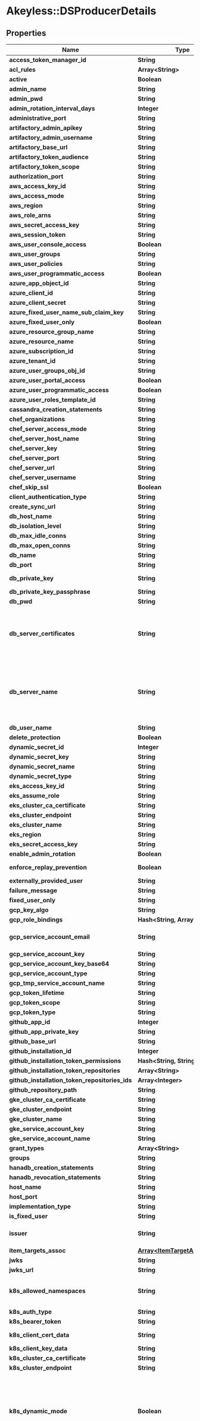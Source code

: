 # Akeyless::DSProducerDetails

## Properties

| Name | Type | Description | Notes |
| ---- | ---- | ----------- | ----- |
| **access_token_manager_id** | **String** |  | [optional] |
| **acl_rules** | **Array&lt;String&gt;** |  | [optional] |
| **active** | **Boolean** |  | [optional] |
| **admin_name** | **String** |  | [optional] |
| **admin_pwd** | **String** |  | [optional] |
| **admin_rotation_interval_days** | **Integer** |  | [optional] |
| **administrative_port** | **String** |  | [optional] |
| **artifactory_admin_apikey** | **String** |  | [optional] |
| **artifactory_admin_username** | **String** |  | [optional] |
| **artifactory_base_url** | **String** |  | [optional] |
| **artifactory_token_audience** | **String** |  | [optional] |
| **artifactory_token_scope** | **String** |  | [optional] |
| **authorization_port** | **String** |  | [optional] |
| **aws_access_key_id** | **String** |  | [optional] |
| **aws_access_mode** | **String** |  | [optional] |
| **aws_region** | **String** |  | [optional] |
| **aws_role_arns** | **String** |  | [optional] |
| **aws_secret_access_key** | **String** |  | [optional] |
| **aws_session_token** | **String** |  | [optional] |
| **aws_user_console_access** | **Boolean** |  | [optional] |
| **aws_user_groups** | **String** |  | [optional] |
| **aws_user_policies** | **String** |  | [optional] |
| **aws_user_programmatic_access** | **Boolean** |  | [optional] |
| **azure_app_object_id** | **String** |  | [optional] |
| **azure_client_id** | **String** |  | [optional] |
| **azure_client_secret** | **String** |  | [optional] |
| **azure_fixed_user_name_sub_claim_key** | **String** |  | [optional] |
| **azure_fixed_user_only** | **Boolean** |  | [optional] |
| **azure_resource_group_name** | **String** |  | [optional] |
| **azure_resource_name** | **String** |  | [optional] |
| **azure_subscription_id** | **String** |  | [optional] |
| **azure_tenant_id** | **String** |  | [optional] |
| **azure_user_groups_obj_id** | **String** |  | [optional] |
| **azure_user_portal_access** | **Boolean** |  | [optional] |
| **azure_user_programmatic_access** | **Boolean** |  | [optional] |
| **azure_user_roles_template_id** | **String** |  | [optional] |
| **cassandra_creation_statements** | **String** |  | [optional] |
| **chef_organizations** | **String** |  | [optional] |
| **chef_server_access_mode** | **String** |  | [optional] |
| **chef_server_host_name** | **String** |  | [optional] |
| **chef_server_key** | **String** |  | [optional] |
| **chef_server_port** | **String** |  | [optional] |
| **chef_server_url** | **String** |  | [optional] |
| **chef_server_username** | **String** |  | [optional] |
| **chef_skip_ssl** | **Boolean** |  | [optional] |
| **client_authentication_type** | **String** |  | [optional] |
| **create_sync_url** | **String** |  | [optional] |
| **db_host_name** | **String** |  | [optional] |
| **db_isolation_level** | **String** |  | [optional] |
| **db_max_idle_conns** | **String** |  | [optional] |
| **db_max_open_conns** | **String** |  | [optional] |
| **db_name** | **String** |  | [optional] |
| **db_port** | **String** |  | [optional] |
| **db_private_key** | **String** | (Optional) Private Key in PEM format | [optional] |
| **db_private_key_passphrase** | **String** |  | [optional] |
| **db_pwd** | **String** |  | [optional] |
| **db_server_certificates** | **String** | (Optional) DBServerCertificates defines the set of root certificate authorities that clients use when verifying server certificates. If DBServerCertificates is empty, TLS uses the host&#39;s root CA set. | [optional] |
| **db_server_name** | **String** | (Optional) ServerName is used to verify the hostname on the returned certificates unless InsecureSkipVerify is given. It is also included in the client&#39;s handshake to support virtual hosting unless it is an IP address. | [optional] |
| **db_user_name** | **String** |  | [optional] |
| **delete_protection** | **Boolean** |  | [optional] |
| **dynamic_secret_id** | **Integer** |  | [optional] |
| **dynamic_secret_key** | **String** |  | [optional] |
| **dynamic_secret_name** | **String** |  | [optional] |
| **dynamic_secret_type** | **String** |  | [optional] |
| **eks_access_key_id** | **String** |  | [optional] |
| **eks_assume_role** | **String** |  | [optional] |
| **eks_cluster_ca_certificate** | **String** |  | [optional] |
| **eks_cluster_endpoint** | **String** |  | [optional] |
| **eks_cluster_name** | **String** |  | [optional] |
| **eks_region** | **String** |  | [optional] |
| **eks_secret_access_key** | **String** |  | [optional] |
| **enable_admin_rotation** | **Boolean** |  | [optional] |
| **enforce_replay_prevention** | **Boolean** | relevant for PRIVATE_KEY_JWT client authentication type | [optional] |
| **externally_provided_user** | **String** |  | [optional] |
| **failure_message** | **String** |  | [optional] |
| **fixed_user_only** | **String** |  | [optional] |
| **gcp_key_algo** | **String** |  | [optional] |
| **gcp_role_bindings** | **Hash&lt;String, Array&lt;String&gt;&gt;** |  | [optional] |
| **gcp_service_account_email** | **String** | GCPServiceAccountEmail overrides the deprecated field from the target | [optional] |
| **gcp_service_account_key** | **String** |  | [optional] |
| **gcp_service_account_key_base64** | **String** |  | [optional] |
| **gcp_service_account_type** | **String** |  | [optional] |
| **gcp_tmp_service_account_name** | **String** |  | [optional] |
| **gcp_token_lifetime** | **String** |  | [optional] |
| **gcp_token_scope** | **String** |  | [optional] |
| **gcp_token_type** | **String** |  | [optional] |
| **github_app_id** | **Integer** |  | [optional] |
| **github_app_private_key** | **String** |  | [optional] |
| **github_base_url** | **String** |  | [optional] |
| **github_installation_id** | **Integer** |  | [optional] |
| **github_installation_token_permissions** | **Hash&lt;String, String&gt;** |  | [optional] |
| **github_installation_token_repositories** | **Array&lt;String&gt;** |  | [optional] |
| **github_installation_token_repositories_ids** | **Array&lt;Integer&gt;** |  | [optional] |
| **github_repository_path** | **String** |  | [optional] |
| **gke_cluster_ca_certificate** | **String** |  | [optional] |
| **gke_cluster_endpoint** | **String** |  | [optional] |
| **gke_cluster_name** | **String** |  | [optional] |
| **gke_service_account_key** | **String** |  | [optional] |
| **gke_service_account_name** | **String** |  | [optional] |
| **grant_types** | **Array&lt;String&gt;** |  | [optional] |
| **groups** | **String** |  | [optional] |
| **hanadb_creation_statements** | **String** |  | [optional] |
| **hanadb_revocation_statements** | **String** |  | [optional] |
| **host_name** | **String** |  | [optional] |
| **host_port** | **String** |  | [optional] |
| **implementation_type** | **String** |  | [optional] |
| **is_fixed_user** | **String** |  | [optional] |
| **issuer** | **String** | relevant for CLIENT_TLS_CERTIFICATE client authentication type | [optional] |
| **item_targets_assoc** | [**Array&lt;ItemTargetAssociation&gt;**](ItemTargetAssociation.md) |  | [optional] |
| **jwks** | **String** |  | [optional] |
| **jwks_url** | **String** |  | [optional] |
| **k8s_allowed_namespaces** | **String** | comma-separated list of allowed namespaces. Can hold just * which signifies that any namespace is allowed | [optional] |
| **k8s_auth_type** | **String** |  | [optional] |
| **k8s_bearer_token** | **String** |  | [optional] |
| **k8s_client_cert_data** | **String** | For K8s Client certificates authentication | [optional] |
| **k8s_client_key_data** | **String** |  | [optional] |
| **k8s_cluster_ca_certificate** | **String** |  | [optional] |
| **k8s_cluster_endpoint** | **String** |  | [optional] |
| **k8s_dynamic_mode** | **Boolean** | when native k8s is in dynamic mode, user can define allowed namespaces, K8sServiceAccount doesn&#39;t exist from the start and will only be created at time of getting dynamic secret value By default dynamic mode is false and producer behaves like it did before | [optional] |
| **k8s_multiple_doc_yaml_temp_definition** | **Array&lt;Integer&gt;** | Yaml definition for creation of temporary objects. Field that can hold multiple docs from which following will be extracted: ServiceAccount, Role/ClusterRole and RoleBinding/ClusterRoleBinding. If ServiceAccount not specified - it will be generated automatically | [optional] |
| **k8s_namespace** | **String** |  | [optional] |
| **k8s_role_name** | **String** | Name of the pre-existing Role or ClusterRole to bind a generated service account to. | [optional] |
| **k8s_role_type** | **String** |  | [optional] |
| **k8s_service_account** | **String** |  | [optional] |
| **last_admin_rotation** | **Integer** |  | [optional] |
| **ldap_audience** | **String** |  | [optional] |
| **ldap_bind_dn** | **String** |  | [optional] |
| **ldap_bind_password** | **String** |  | [optional] |
| **ldap_certificate** | **String** |  | [optional] |
| **ldap_group_dn** | **String** |  | [optional] |
| **ldap_token_expiration** | **String** |  | [optional] |
| **ldap_url** | **String** |  | [optional] |
| **ldap_user_attr** | **String** |  | [optional] |
| **ldap_user_dn** | **String** |  | [optional] |
| **metadata** | **String** |  | [optional] |
| **mongodb_atlas_api_private_key** | **String** |  | [optional] |
| **mongodb_atlas_api_public_key** | **String** |  | [optional] |
| **mongodb_atlas_project_id** | **String** | mongodb atlas fields | [optional] |
| **mongodb_custom_data** | **String** |  | [optional] |
| **mongodb_db_name** | **String** | common fields | [optional] |
| **mongodb_default_auth_db** | **String** |  | [optional] |
| **mongodb_host_port** | **String** |  | [optional] |
| **mongodb_is_atlas** | **Boolean** |  | [optional] |
| **mongodb_password** | **String** |  | [optional] |
| **mongodb_roles** | **String** | common fields | [optional] |
| **mongodb_uri_connection** | **String** | mongodb fields | [optional] |
| **mongodb_uri_options** | **String** |  | [optional] |
| **mongodb_username** | **String** |  | [optional] |
| **mssql_creation_statements** | **String** |  | [optional] |
| **mssql_revocation_statements** | **String** |  | [optional] |
| **mysql_creation_statements** | **String** |  | [optional] |
| **mysql_revocation_statements** | **String** |  | [optional] |
| **oracle_creation_statements** | **String** |  | [optional] |
| **password** | **String** |  | [optional] |
| **password_length** | **Integer** |  | [optional] |
| **password_policy** | **String** |  | [optional] |
| **payload** | **String** |  | [optional] |
| **ping_url** | **String** |  | [optional] |
| **postgres_creation_statements** | **String** |  | [optional] |
| **postgres_revocation_statements** | **String** |  | [optional] |
| **privileged_user** | **String** |  | [optional] |
| **rabbitmq_server_password** | **String** |  | [optional] |
| **rabbitmq_server_uri** | **String** |  | [optional] |
| **rabbitmq_server_user** | **String** |  | [optional] |
| **rabbitmq_user_conf_permission** | **String** |  | [optional] |
| **rabbitmq_user_read_permission** | **String** |  | [optional] |
| **rabbitmq_user_tags** | **String** |  | [optional] |
| **rabbitmq_user_vhost** | **String** |  | [optional] |
| **rabbitmq_user_write_permission** | **String** |  | [optional] |
| **redirect_uris** | **Array&lt;String&gt;** |  | [optional] |
| **redshift_creation_statements** | **String** |  | [optional] |
| **restricted_scopes** | **Array&lt;String&gt;** |  | [optional] |
| **revoke_sync_url** | **String** |  | [optional] |
| **rotate_sync_url** | **String** |  | [optional] |
| **scopes** | **Array&lt;String&gt;** |  | [optional] |
| **secure_remote_access_details** | [**SecureRemoteAccess**](SecureRemoteAccess.md) |  | [optional] |
| **session_extension_warn_interval_min** | **Integer** |  | [optional] |
| **sf_account** | **String** |  | [optional] |
| **sf_user_role** | **String** | generated  users info | [optional] |
| **sf_warehouse_name** | **String** |  | [optional] |
| **should_stop** | **String** | TODO delete this after migration | [optional] |
| **signing_algorithm** | **String** |  | [optional] |
| **ssl_connection_certificate** | **String** | (Optional) SSLConnectionCertificate defines the certificate for SSL connection. Must be base64 certificate loaded by UI using file loader field | [optional] |
| **ssl_connection_mode** | **Boolean** | (Optional) SSLConnectionMode defines if SSL mode will be used to connect to DB | [optional] |
| **subject_dn** | **String** |  | [optional] |
| **tags** | **Array&lt;String&gt;** |  | [optional] |
| **timeout_seconds** | **Integer** |  | [optional] |
| **use_gw_cloud_identity** | **Boolean** |  | [optional] |
| **use_gw_service_account** | **Boolean** |  | [optional] |
| **user_name** | **String** |  | [optional] |
| **user_password** | **String** |  | [optional] |
| **user_principal_name** | **String** |  | [optional] |
| **user_ttl** | **String** |  | [optional] |
| **username_length** | **Integer** |  | [optional] |
| **username_policy** | **String** |  | [optional] |
| **venafi_allow_subdomains** | **Boolean** |  | [optional] |
| **venafi_allowed_domains** | **Array&lt;String&gt;** |  | [optional] |
| **venafi_api_key** | **String** |  | [optional] |
| **venafi_auto_generated_folder** | **String** |  | [optional] |
| **venafi_base_url** | **String** |  | [optional] |
| **venafi_root_first_in_chain** | **Boolean** |  | [optional] |
| **venafi_sign_using_akeyless_pki** | **Boolean** |  | [optional] |
| **venafi_signer_key_name** | **String** |  | [optional] |
| **venafi_store_private_key** | **Boolean** |  | [optional] |
| **venafi_tpp_access_token** | **String** |  | [optional] |
| **venafi_tpp_client_id** | **String** |  | [optional] |
| **venafi_tpp_password** | **String** | Deprecated: VenafiAccessToken and VenafiRefreshToken should be used instead | [optional] |
| **venafi_tpp_refresh_token** | **String** |  | [optional] |
| **venafi_tpp_username** | **String** | Deprecated: VenafiAccessToken and VenafiRefreshToken should be used instead | [optional] |
| **venafi_use_tpp** | **Boolean** |  | [optional] |
| **venafi_zone** | **String** |  | [optional] |
| **warn_before_user_expiration_min** | **Integer** |  | [optional] |

## Example

```ruby
require 'akeyless'

instance = Akeyless::DSProducerDetails.new(
  access_token_manager_id: null,
  acl_rules: null,
  active: null,
  admin_name: null,
  admin_pwd: null,
  admin_rotation_interval_days: null,
  administrative_port: null,
  artifactory_admin_apikey: null,
  artifactory_admin_username: null,
  artifactory_base_url: null,
  artifactory_token_audience: null,
  artifactory_token_scope: null,
  authorization_port: null,
  aws_access_key_id: null,
  aws_access_mode: null,
  aws_region: null,
  aws_role_arns: null,
  aws_secret_access_key: null,
  aws_session_token: null,
  aws_user_console_access: null,
  aws_user_groups: null,
  aws_user_policies: null,
  aws_user_programmatic_access: null,
  azure_app_object_id: null,
  azure_client_id: null,
  azure_client_secret: null,
  azure_fixed_user_name_sub_claim_key: null,
  azure_fixed_user_only: null,
  azure_resource_group_name: null,
  azure_resource_name: null,
  azure_subscription_id: null,
  azure_tenant_id: null,
  azure_user_groups_obj_id: null,
  azure_user_portal_access: null,
  azure_user_programmatic_access: null,
  azure_user_roles_template_id: null,
  cassandra_creation_statements: null,
  chef_organizations: null,
  chef_server_access_mode: null,
  chef_server_host_name: null,
  chef_server_key: null,
  chef_server_port: null,
  chef_server_url: null,
  chef_server_username: null,
  chef_skip_ssl: null,
  client_authentication_type: null,
  create_sync_url: null,
  db_host_name: null,
  db_isolation_level: null,
  db_max_idle_conns: null,
  db_max_open_conns: null,
  db_name: null,
  db_port: null,
  db_private_key: null,
  db_private_key_passphrase: null,
  db_pwd: null,
  db_server_certificates: null,
  db_server_name: null,
  db_user_name: null,
  delete_protection: null,
  dynamic_secret_id: null,
  dynamic_secret_key: null,
  dynamic_secret_name: null,
  dynamic_secret_type: null,
  eks_access_key_id: null,
  eks_assume_role: null,
  eks_cluster_ca_certificate: null,
  eks_cluster_endpoint: null,
  eks_cluster_name: null,
  eks_region: null,
  eks_secret_access_key: null,
  enable_admin_rotation: null,
  enforce_replay_prevention: null,
  externally_provided_user: null,
  failure_message: null,
  fixed_user_only: null,
  gcp_key_algo: null,
  gcp_role_bindings: null,
  gcp_service_account_email: null,
  gcp_service_account_key: null,
  gcp_service_account_key_base64: null,
  gcp_service_account_type: null,
  gcp_tmp_service_account_name: null,
  gcp_token_lifetime: null,
  gcp_token_scope: null,
  gcp_token_type: null,
  github_app_id: null,
  github_app_private_key: null,
  github_base_url: null,
  github_installation_id: null,
  github_installation_token_permissions: null,
  github_installation_token_repositories: null,
  github_installation_token_repositories_ids: null,
  github_repository_path: null,
  gke_cluster_ca_certificate: null,
  gke_cluster_endpoint: null,
  gke_cluster_name: null,
  gke_service_account_key: null,
  gke_service_account_name: null,
  grant_types: null,
  groups: null,
  hanadb_creation_statements: null,
  hanadb_revocation_statements: null,
  host_name: null,
  host_port: null,
  implementation_type: null,
  is_fixed_user: null,
  issuer: null,
  item_targets_assoc: null,
  jwks: null,
  jwks_url: null,
  k8s_allowed_namespaces: null,
  k8s_auth_type: null,
  k8s_bearer_token: null,
  k8s_client_cert_data: null,
  k8s_client_key_data: null,
  k8s_cluster_ca_certificate: null,
  k8s_cluster_endpoint: null,
  k8s_dynamic_mode: null,
  k8s_multiple_doc_yaml_temp_definition: null,
  k8s_namespace: null,
  k8s_role_name: null,
  k8s_role_type: null,
  k8s_service_account: null,
  last_admin_rotation: null,
  ldap_audience: null,
  ldap_bind_dn: null,
  ldap_bind_password: null,
  ldap_certificate: null,
  ldap_group_dn: null,
  ldap_token_expiration: null,
  ldap_url: null,
  ldap_user_attr: null,
  ldap_user_dn: null,
  metadata: null,
  mongodb_atlas_api_private_key: null,
  mongodb_atlas_api_public_key: null,
  mongodb_atlas_project_id: null,
  mongodb_custom_data: null,
  mongodb_db_name: null,
  mongodb_default_auth_db: null,
  mongodb_host_port: null,
  mongodb_is_atlas: null,
  mongodb_password: null,
  mongodb_roles: null,
  mongodb_uri_connection: null,
  mongodb_uri_options: null,
  mongodb_username: null,
  mssql_creation_statements: null,
  mssql_revocation_statements: null,
  mysql_creation_statements: null,
  mysql_revocation_statements: null,
  oracle_creation_statements: null,
  password: null,
  password_length: null,
  password_policy: null,
  payload: null,
  ping_url: null,
  postgres_creation_statements: null,
  postgres_revocation_statements: null,
  privileged_user: null,
  rabbitmq_server_password: null,
  rabbitmq_server_uri: null,
  rabbitmq_server_user: null,
  rabbitmq_user_conf_permission: null,
  rabbitmq_user_read_permission: null,
  rabbitmq_user_tags: null,
  rabbitmq_user_vhost: null,
  rabbitmq_user_write_permission: null,
  redirect_uris: null,
  redshift_creation_statements: null,
  restricted_scopes: null,
  revoke_sync_url: null,
  rotate_sync_url: null,
  scopes: null,
  secure_remote_access_details: null,
  session_extension_warn_interval_min: null,
  sf_account: null,
  sf_user_role: null,
  sf_warehouse_name: null,
  should_stop: null,
  signing_algorithm: null,
  ssl_connection_certificate: null,
  ssl_connection_mode: null,
  subject_dn: null,
  tags: null,
  timeout_seconds: null,
  use_gw_cloud_identity: null,
  use_gw_service_account: null,
  user_name: null,
  user_password: null,
  user_principal_name: null,
  user_ttl: null,
  username_length: null,
  username_policy: null,
  venafi_allow_subdomains: null,
  venafi_allowed_domains: null,
  venafi_api_key: null,
  venafi_auto_generated_folder: null,
  venafi_base_url: null,
  venafi_root_first_in_chain: null,
  venafi_sign_using_akeyless_pki: null,
  venafi_signer_key_name: null,
  venafi_store_private_key: null,
  venafi_tpp_access_token: null,
  venafi_tpp_client_id: null,
  venafi_tpp_password: null,
  venafi_tpp_refresh_token: null,
  venafi_tpp_username: null,
  venafi_use_tpp: null,
  venafi_zone: null,
  warn_before_user_expiration_min: null
)
```

